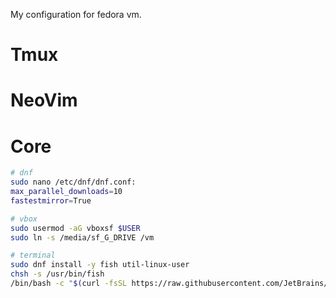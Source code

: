My configuration for fedora vm.

# Tmux


# NeoVim


# Core

```bash
# dnf
sudo nano /etc/dnf/dnf.conf:
max_parallel_downloads=10
fastestmirror=True

# vbox
sudo usermod -aG vboxsf $USER
sudo ln -s /media/sf_G_DRIVE /vm

# terminal
sudo dnf install -y fish util-linux-user
chsh -s /usr/bin/fish
/bin/bash -c "$(curl -fsSL https://raw.githubusercontent.com/JetBrains/JetBrainsMono/master/install_manual.sh)"

```
